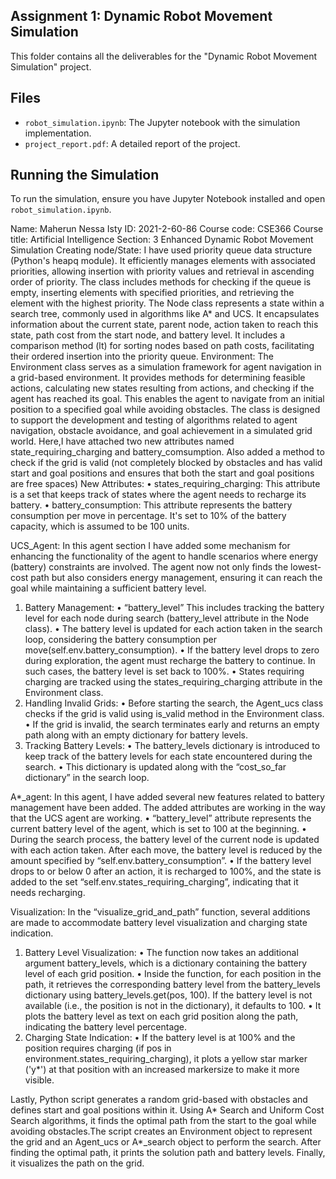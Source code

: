 ## Assignment 1: Dynamic Robot Movement Simulation
This folder contains all the deliverables for the "Dynamic Robot Movement Simulation" project.
## Files
- `robot_simulation.ipynb`: The Jupyter notebook with the simulation implementation.
- `project_report.pdf`: A detailed report of the project.

## Running the Simulation
To run the simulation, ensure you have Jupyter Notebook installed and open
`robot_simulation.ipynb`.

Name: Maherun Nessa Isty
ID: 2021-2-60-86
Course code: CSE366
Course title: Artificial Intelligence 
Section: 3
Enhanced Dynamic Robot Movement Simulation
Creating node/State: 
I have used priority queue data structure (Python's heapq module). It efficiently manages elements with associated priorities, allowing insertion with priority values and retrieval in ascending order of priority. The class includes methods for checking if the queue is empty, inserting elements with specified priorities, and retrieving the element with the highest priority. The Node class represents a state within a search tree, commonly used in algorithms like A* and UCS. It encapsulates information about the current state, parent node, action taken to reach this state, path cost from the start node, and battery level. It includes a comparison method (lt) for sorting nodes based on path costs, facilitating their ordered insertion into the priority queue.
Environment:
The Environment class serves as a simulation framework for agent navigation in a grid-based environment. It provides methods for determining feasible actions, calculating new states resulting from actions, and checking if the agent has reached its goal. This enables the agent to navigate from an initial position to a specified goal while avoiding obstacles. The class is designed to support the development and testing of algorithms related to agent navigation, obstacle avoidance, and goal achievement in a simulated grid world. Here,I have attached two new attributes named state_requiring_charging and battery_comsumption. Also added a method to check if the grid is valid (not completely blocked by obstacles and has valid start and goal positions and ensures that both the start and goal positions are free spaces)
New Attributes:
•	states_requiring_charging: This attribute is a set that keeps track of states where the agent needs to recharge its battery.
•	battery_consumption: This attribute represents the battery consumption per move in percentage. It's set to 10% of the battery capacity, which is assumed to be 100 units.

UCS_Agent:
In this agent section I have added some mechanism for enhancing the functionality of the agent to handle scenarios where energy (battery) constraints are involved. The agent now not only finds the lowest-cost path but also considers energy management, ensuring it can reach the goal while maintaining a sufficient battery level.


1.	Battery Management:
•	“battery_level” This includes tracking the battery level for each node during search (battery_level attribute in the Node class).
•	The battery level is updated for each action taken in the search loop, considering the battery consumption per move(self.env.battery_consumption).
•	If the battery level drops to zero during exploration, the agent must recharge the battery to continue. In such cases, the battery level is set back to 100%.
•	States requiring charging are tracked using the states_requiring_charging attribute in the Environment class.
2.	Handling Invalid Grids:
•	Before starting the search, the Agent_ucs class checks if the grid is valid using is_valid method in the Environment class.
•	If the grid is invalid, the search terminates early and returns an empty path along with an empty dictionary for battery levels.
3.	Tracking Battery Levels:
•	The battery_levels dictionary is introduced to keep track of the battery levels for each state encountered during the search.
•	This dictionary is updated along with the “cost_so_far dictionary” in the search loop.




A*_agent: 
In this agent, I have added several new features related to battery management have been added. The added attributes are working in the way that the UCS agent are working.
•	“battery_level” attribute represents the current battery level of the agent, which is set to 100 at the beginning.
•	During the search process, the battery level of the current node is updated with each action taken. After each move, the battery level is reduced by the amount specified by “self.env.battery_consumption”.
•	If the battery level drops to or below 0 after an action, it is recharged to 100%, and the state is added to the set “self.env.states_requiring_charging”, indicating that it needs recharging.

Visualization:
In the “visualize_grid_and_path”  function, several additions are made to accommodate battery level visualization and charging state indication.
1.	Battery Level Visualization:
•	The function now takes an additional argument battery_levels, which is a dictionary containing the battery level of each grid position.
•	Inside the function, for each position in the path, it retrieves the corresponding battery level from the battery_levels dictionary using battery_levels.get(pos, 100). If the battery level is not available (i.e., the position is not in the dictionary), it defaults to 100.
•	It plots the battery level as text on each grid position along the path, indicating the battery level percentage.
2.	Charging State Indication:
•	If the battery level is at 100% and the position requires charging (if pos in environment.states_requiring_charging), it plots a yellow star marker ('y*') at that position with an increased markersize to make it more visible.


Lastly, Python script generates a random grid-based with obstacles and defines start and goal positions within it. Using  A* Search and Uniform Cost Search algorithms, it finds the optimal path from the start to the goal while avoiding obstacles.The script creates an Environment object to represent the grid and an Agent_ucs or A*_search object to perform the search. After finding the optimal path, it prints the solution path and battery levels. Finally, it visualizes the path on the grid.
